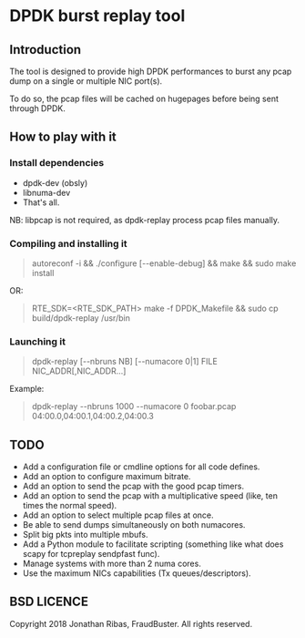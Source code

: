 # DPDK burst replay tool

## Introduction

The tool is designed to provide high DPDK performances to burst any pcap dump on
a single or multiple NIC port(s).

To do so, the pcap files will be cached on hugepages before being sent through DPDK.

## How to play with it

### Install dependencies

* dpdk-dev (obsly)
* libnuma-dev
* That's all.

NB: libpcap is not required, as dpdk-replay process pcap files manually.

### Compiling and installing it

> autoreconf -i && ./configure [--enable-debug] && make && sudo make install

OR:

> RTE_SDK=<RTE_SDK_PATH> make -f DPDK_Makefile && sudo cp build/dpdk-replay /usr/bin

### Launching it

> dpdk-replay [--nbruns NB] [--numacore 0|1] FILE NIC_ADDR[,NIC_ADDR...]

Example:
> dpdk-replay --nbruns 1000 --numacore 0 foobar.pcap 04:00.0,04:00.1,04:00.2,04:00.3

## TODO

* Add a configuration file or cmdline options for all code defines.
* Add an option to configure maximum bitrate.
* Add an option to send the pcap with the good pcap timers.
* Add an option to send the pcap with a multiplicative speed (like, ten times the normal speed).
* Add an option to select multiple pcap files at once.
* Be able to send dumps simultaneously on both numacores.
* Split big pkts into multiple mbufs.
* Add a Python module to facilitate scripting (something like what does scapy for tcpreplay sendpfast func).
* Manage systems with more than 2 numa cores.
* Use the maximum NICs capabilities (Tx queues/descriptors).

## BSD LICENCE

Copyright 2018 Jonathan Ribas, FraudBuster. All rights reserved.
